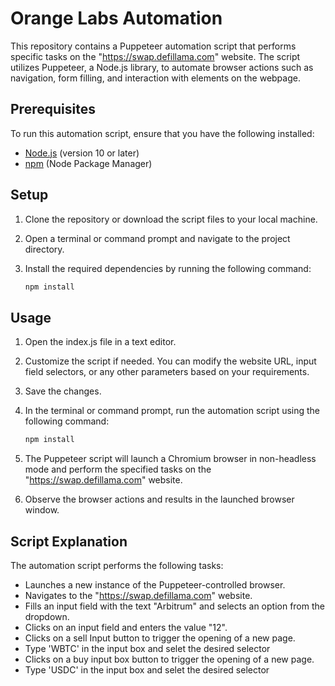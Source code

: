 # Orange Labs Automation

This repository contains a Puppeteer automation script that performs specific tasks on the "https://swap.defillama.com" website. The script utilizes Puppeteer, a Node.js library, to automate browser actions such as navigation, form filling, and interaction with elements on the webpage.

## Prerequisites

To run this automation script, ensure that you have the following installed:

- [Node.js](https://nodejs.org) (version 10 or later)
- [npm](https://www.npmjs.com) (Node Package Manager) 

## Setup

1. Clone the repository or download the script files to your local machine.

2. Open a terminal or command prompt and navigate to the project directory.

3. Install the required dependencies by running the following command:

   ```bash
   npm install

## Usage

1. Open the index.js file in a text editor.

2. Customize the script if needed. You can modify the website URL, input field selectors, or any other parameters based on your requirements.

3. Save the changes.

4. In the terminal or command prompt, run the automation script using the following command:

    ```bash
   npm install
    
5. The Puppeteer script will launch a Chromium browser in non-headless mode and perform the specified tasks on the "https://swap.defillama.com" website.

6. Observe the browser actions and results in the launched browser window.

## Script Explanation

  The automation script performs the following tasks:

- Launches a new instance of the Puppeteer-controlled browser.
- Navigates to the "https://swap.defillama.com" website.
- Fills an input field with the text "Arbitrum" and selects an option from the dropdown.
- Clicks on an input field and enters the value "12".
- Clicks on a sell Input button to trigger the opening of a new page.
- Type 'WBTC' in the input box and selet the desired selector
- Clicks on a buy input box button to trigger the opening of a new page.
- Type 'USDC' in the input box and selet the desired selector
  